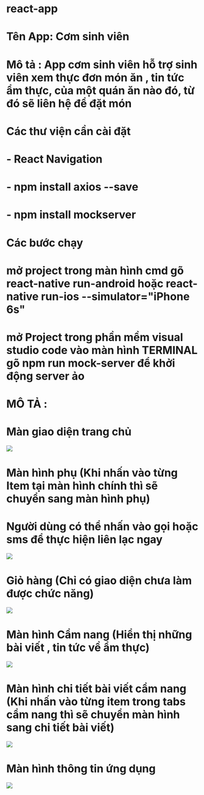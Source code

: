 # react-app
# Tên App: Cơm sinh viên
# Mô tả : App cơm sinh viên hỗ trợ sinh viên xem thực đơn món ăn , tin tức ẩm thực, của một quán ăn nào đó, từ đó sẽ liên hệ để đặt món 
# Các thư viện cần cài đặt 
# - React Navigation
# - npm install axios --save
# - npm install mockserver

# Các bước chạy
# mở project trong màn hình cmd gõ react-native run-android hoặc react-native run-ios --simulator="iPhone 6s"
# mở Project trong phần mềm visual studio code vào màn hình TERMINAL gõ npm run mock-server để khởi động server ảo
# MÔ TẢ :
# Màn giao diện trang chủ


<img src="https://scontent.fhan3-3.fna.fbcdn.net/v/t1.0-9/71945796_1299671630213726_4516683296049987584_n.jpg?_nc_cat=101&_nc_oc=AQlxi4b_kxQX6rxag2EvT4l5iJKkMAL3tTeAkV3EOfFMsf4Qj-szfTQ4itheS9xfQGo&_nc_ht=scontent.fhan3-3.fna&oh=abb29f991f542649212422f925e1b76e&oe=5E2F3678">

# Màn hình phụ (Khi nhấn vào từng Item tại màn hình chính thì sẽ chuyển sang màn hình phụ)
# Người dùng có thể nhấn vào gọi hoặc sms để thực hiện liên lạc ngay 

<img src="https://scontent.fhan3-3.fna.fbcdn.net/v/t1.0-9/72046325_1299671723547050_987917137496506368_n.jpg?_nc_cat=101&_nc_oc=AQkQor4HmAclxqFmgZjgzn30aq8SpFsEhGQubzWPpVTA-U2F1tooHb6wl9skfkoWdQ0&_nc_ht=scontent.fhan3-3.fna&oh=83692964c1b2f45702ac3d3ecc5bb8be&oe=5E3632BA">

# Giỏ hàng (Chỉ có giao diện chưa làm được chức năng)

<img src="https://scontent.fhan3-1.fna.fbcdn.net/v/t1.0-9/72944513_1299671656880390_4930454415212544000_n.jpg?_nc_cat=102&_nc_oc=AQnnAsqAsPxhwRmbMFYGq6oOOJzw7YpTGHIaTprcBA5iJeDIffe0fsLx_ubSXkd2lpw&_nc_ht=scontent.fhan3-1.fna&oh=9959061513a1f715339f2bd675a00ec9&oe=5E3BDD6A">

# Màn hình Cẩm nang (Hiển thị những bài viết , tin tức về ẩm thực)


<img src="https://scontent.fhan3-1.fna.fbcdn.net/v/t1.0-9/71840410_1299671643547058_355341473534705664_n.jpg?_nc_cat=110&_nc_oc=AQnrDn9vMj0UIzIs8wxfY9B0_S4-tzfYNucvQMpwl8aCtBGp3CPhDCkeeKGuI_D6Ph4&_nc_ht=scontent.fhan3-1.fna&oh=3eeaef9e66e21958e4d49dfeaf8e93aa&oe=5E24A515">


# Màn hình chi tiết bài viết cẩm nang (Khi nhấn vào từng item trong tabs cẩm nang thì sẽ chuyển màn hình sang chi tiết bài viết)

<img src="https://scontent.fhan3-2.fna.fbcdn.net/v/t1.0-9/72373553_1299671686880387_4963037128041693184_n.jpg?_nc_cat=111&_nc_oc=AQk7UGnhgSYn9ojDJutVqkuEQ_p3wfO9O1fvJgUkxKNx6E4FgWeg0xeIiZvQu08H3AY&_nc_ht=scontent.fhan3-2.fna&oh=7193bf59eb8019f051ce40b6216b04ed&oe=5E3B2CD9">

# Màn hình thông tin ứng dụng 
<img src="https://scontent.fhan3-2.fna.fbcdn.net/v/t1.0-9/72874230_1299671710213718_2111515324120563712_n.jpg?_nc_cat=111&_nc_oc=AQn9MVsmV7Tn4tksYMGuRQ3qW7NY2QJKT1D4-_Zt-Yi25_DPuFd0SWl8ZcGEdllbLIA&_nc_ht=scontent.fhan3-2.fna&oh=18d2578a6c3963be74e7daa3a0720916&oe=5E2D97A3">








